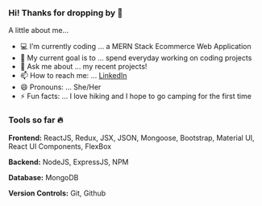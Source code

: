 ### Hi! Thanks for dropping by 👋

A little about me...

- 💻  I’m currently coding ... a MERN Stack Ecommerce Web Application
- 🚩  My current goal is to ... spend everyday working on coding projects 
- 💬  Ask me about ... my recent projects!
- 📫  How to reach me: ... [LinkedIn](https://www.linkedin.com/in/echosit/)
- 😄  Pronouns: ... She/Her
- ⚡ Fun facts: ... I love hiking and I hope to go camping for the first time

### Tools so far 🔥

__Frontend:__ ReactJS, Redux, JSX, JSON, Mongoose, Bootstrap, Material UI, React UI Components, FlexBox

__Backend:__ NodeJS, ExpressJS, NPM

__Database:__ MongoDB

__Version Controls:__ Git, Github 
